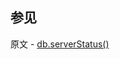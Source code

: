 ## 参见

原文 - [db.serverStatus()]( https://docs.mongodb.com/manual/reference/method/db.serverStatus/ )

